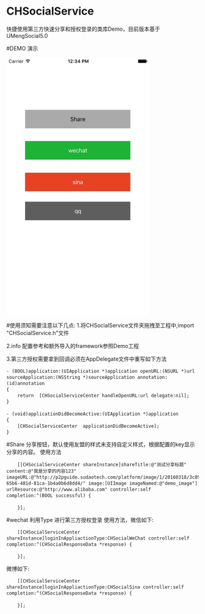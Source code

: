 # CHSocialService
快捷使用第三方快速分享和授权登录的类库Demo，目前版本基于UMengSocial5.0

#DEMO 演示
<p align="left">
  <img width="375" height="675" src="resource/home.png"/>
</p>
#使用须知需要注意以下几点:
1.将CHSocialService文件夹拖拽至工程中,import "CHSocialService.h"文件

2.info 配置参考和额外导入的framework参照Demo工程

3.第三方授权需要拿到回调必须在AppDelegate文件中重写如下方法
```objc
- (BOOL)application:(UIApplication *)application openURL:(NSURL *)url sourceApplication:(NSString *)sourceApplication annotation:(id)annotation
{
    return  [CHSocialServiceCenter handleOpenURL:url delegate:nil];
}

- (void)applicationDidBecomeActive:(UIApplication *)application
{
    [CHSocialServiceCenter  applicationDidBecomeActive];
}
```

#Share
分享按钮，默认使用友盟的样式未支持自定义样式，根据配置的key显示分享的内容。
使用方法
```objc
    [[CHSocialServiceCenter shareInstance]shareTitle:@"测试分享标题" content:@"我是分享的内容123" imageURL:@"http://p2pguide.sudaotech.com/platform/image/1/20160318/3c896c87-65b6-481d-81ca-1b4a0b6d8dd4/" image:[UIImage imageNamed:@"demo_image"] urlResource:@"http://www.alibaba.com" controller:self completion:^(BOOL successful) {
        
    }];
```

#wechat 利用Type 进行第三方授权登录
使用方法，微信如下:
```objc
    [[CHSocialServiceCenter shareInstance]loginInAppliactionType:CHSocialWeChat controller:self completion:^(CHSocialResponseData *response) {
        
    }];
```
微博如下:
```objc
    [[CHSocialServiceCenter shareInstance]loginInAppliactionType:CHSocialSina controller:self completion:^(CHSocialResponseData *response) {
        
    }];
```
